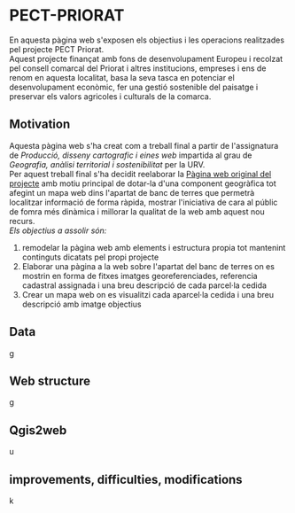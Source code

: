 # PECT-PRIORAT
En aquesta pàgina web s'exposen els objectius i les operacions realitzades pel projecte PECT Priorat. <br>
Aquest projecte finançat amb fons de desenvolupament Europeu i recolzat pel consell comarcal del Priorat i altres institucions, empreses i ens de renom en aquesta localitat, basa la seva tasca en potenciar el desenvolupament econòmic, fer una gestió sostenible del paisatge i preservar els valors agricoles i culturals de la comarca.
## Motivation
Aquesta pàgina web s'ha creat com a treball final a partir de l'assignatura de *Producció, disseny cartografic i eines web* impartida al grau de *Geografia, anàlisi territorial i sostenibilitat* per la URV. <br>
Per aquest treball final s'ha decidit reelaborar la [Pàgina web original del projecte](https://www.google.com "Pàgina web original del projecte") amb motiu principal de dotar-la d'una component geogràfica tot afegint un mapa web dins l'apartat de banc de terres que permetrà localitzar informació de forma ràpida, mostrar l'iniciativa de cara al públic de fomra més dinàmica i millorar la qualitat de la web amb aquest nou recurs. <br>
_Els objectius a assolir són:_
1. remodelar la pàgina web amb elements i estructura propia tot mantenint continguts dicatats pel propi projecte
2. Elaborar una pàgina a la web sobre l'apartat del banc de terres on es mostrin en forma de fitxes imatges georeferenciades, referencia cadastral assignada i una breu descripció de cada parcel·la cedida
3. Crear un mapa web on es visualitzi cada aparcel·la cedida i una breu descripció amb imatge
objectius
## Data
g
## Web structure
g
## Qgis2web
u
## improvements, difficulties, modifications
k
